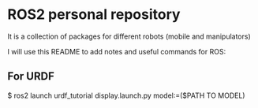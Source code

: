 # ROS2 personal repository

It is a collection of packages for different robots (mobile and manipulators)

I will use this README to add notes and useful commands for ROS:

## For URDF
$ ros2 launch urdf_tutorial display.launch.py model:=($PATH TO MODEL)